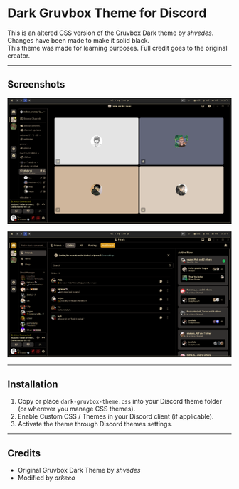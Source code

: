 # Dark Gruvbox Theme for Discord

This is an altered CSS version of the Gruvbox Dark theme by *shvedes*. Changes have been made to make it solid black.  
This theme was made for learning purposes. Full credit goes to the original creator.

---

## Screenshots
![Screenshot 1](Screenshot%202025-09-05%20190304.png)

![Screenshot 2](Screenshot%202025-09-05%20190333.png)

---

## Installation

1. Copy or place `dark-gruvbox-theme.css` into your Discord theme folder (or wherever you manage CSS themes).  
2. Enable Custom CSS / Themes in your Discord client (if applicable).  
3. Activate the theme through Discord themes settings.

---

## Credits

- Original Gruvbox Dark Theme by *shvedes*  
- Modified by *arkeeo*
